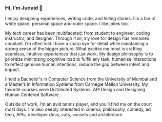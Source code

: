 ### Hi, I’m Junaid 👋 

I enjoy designing experiences, writing code, and telling stories. I’m a fan of white space, personal space and outer space. I like jokes too.

My tech career has been multifaceted: from student to engineer, coding instructor, and designer. Through it all, my love for design has remained constant. I’m often told I have a sharp eye for detail while maintaining a strong sense of the bigger picture. What excites me most is crafting seamless, intuitive experiences that just work. My design philosophy is to prioritize minimizing cognitive load to fulfill any task, humanize interactions to reflect genuine human intentions, reduce the gap between intent and impact.

I hold a Bachelor's in Computer Science from the University of Mumbai and a Master’s in Information Systems from Carnegie Mellon University. My favorite courses were Distributed Systems, API Design and Designing Human Centered Software.

Outside of work, I’m an avid tennis player, and you’ll find me on the court most days. I’m also deeply interested in cinema, philosophy, comedy, ed tech, APIs, developer docs, cats, sunsets and architecture.

<!---
junaiddodhia/junaiddodhia is a ✨ special ✨ repository because its `README.md` (this file) appears on your GitHub profile.
You can click the Preview link to take a look at your changes.
--->
